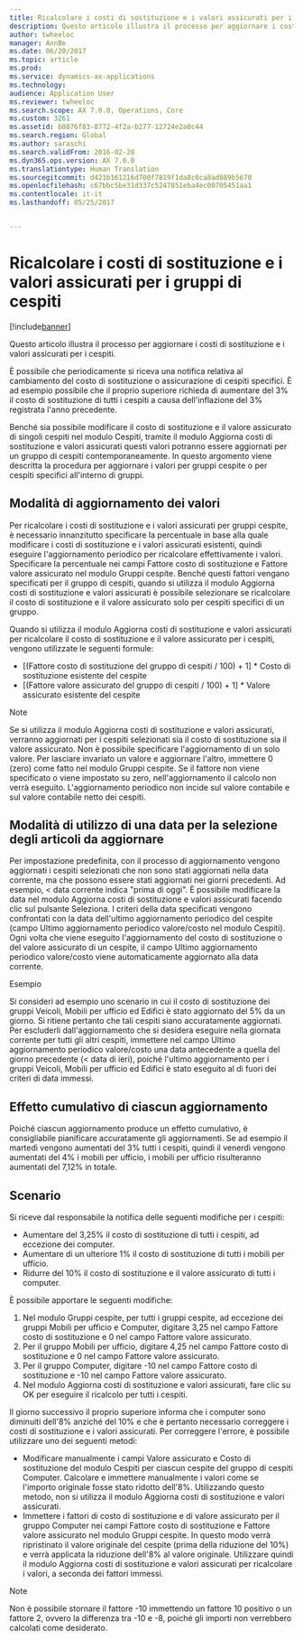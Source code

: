 ```yaml
---
title: Ricalcolare i costi di sostituzione e i valori assicurati per i gruppi di cespiti
description: Questo articolo illustra il processo per aggiornare i costi di sostituzione e i valori assicurati per i cespiti.
author: twheeloc
manager: AnnBe
ms.date: 06/20/2017
ms.topic: article
ms.prod: 
ms.service: dynamics-ax-applications
ms.technology: 
audience: Application User
ms.reviewer: twheeloc
ms.search.scope: AX 7.0.0, Operations, Core
ms.custom: 3261
ms.assetid: b8876f83-8772-4f2a-b277-12724e2a0c44
ms.search.region: Global
ms.author: saraschi
ms.search.validFrom: 2016-02-28
ms.dyn365.ops.version: AX 7.0.0
ms.translationtype: Human Translation
ms.sourcegitcommit: d421b161216d700f7819f1da8c0ca8ad089b5670
ms.openlocfilehash: c67bbc5be31d337c5247851eba4ec00705451aa1
ms.contentlocale: it-it
ms.lasthandoff: 05/25/2017


---
```


# <a name="recalculate-replacement-costs-and-insured-values-for-fixed-asset-groups"></a>Ricalcolare i costi di sostituzione e i valori assicurati per i gruppi di cespiti

[!include[banner](../includes/banner.md)]


Questo articolo illustra il processo per aggiornare i costi di sostituzione e i valori assicurati per i cespiti.

È possibile che periodicamente si riceva una notifica relativa al cambiamento del costo di sostituzione o assicurazione di cespiti specifici. È ad esempio possibile che il proprio superiore richieda di aumentare del 3% il costo di sostituzione di tutti i cespiti a causa dell'inflazione del 3% registrata l'anno precedente. 

Benché sia possibile modificare il costo di sostituzione e il valore assicurato di singoli cespiti nel modulo Cespiti, tramite il modulo Aggiorna costi di sostituzione e valori assicurati questi valori potranno essere aggiornati per un gruppo di cespiti contemporaneamente. In questo argomento viene descritta la procedura per aggiornare i valori per gruppi cespite o per cespiti specifici all'interno di gruppi.

## <a name="how-values-are-updated"></a>Modalità di aggiornamento dei valori
Per ricalcolare i costi di sostituzione e i valori assicurati per gruppi cespite, è necessario innanzitutto specificare la percentuale in base alla quale modificare i costi di sostituzione e i valori assicurati esistenti, quindi eseguire l'aggiornamento periodico per ricalcolare effettivamente i valori. Specificare la percentuale nei campi Fattore costo di sostituzione e Fattore valore assicurato nel modulo Gruppi cespite. Benché questi fattori vengano specificati per il gruppo di cespiti, quando si utilizza il modulo Aggiorna costi di sostituzione e valori assicurati è possibile selezionare se ricalcolare il costo di sostituzione e il valore assicurato solo per cespiti specifici di un gruppo. 

Quando si utilizza il modulo Aggiorna costi di sostituzione e valori assicurati per ricalcolare il costo di sostituzione e il valore assicurato per i cespiti, vengono utilizzate le seguenti formule:

-   \[(Fattore costo di sostituzione del gruppo di cespiti / 100) + 1\] \* Costo di sostituzione esistente del cespite
-   \[(Fattore valore assicurato del gruppo di cespiti / 100) + 1\] \* Valore assicurato esistente del cespite

> [!NOTE] 
> Se si utilizza il modulo Aggiorna costi di sostituzione e valori assicurati, verranno aggiornati per i cespiti selezionati sia il costo di sostituzione sia il valore assicurato. Non è possibile specificare l'aggiornamento di un solo valore. Per lasciare invariato un valore e aggiornare l'altro, immettere 0 (zero) come fatto nel modulo Gruppi cespite. Se il fattore non viene specificato o viene impostato su zero, nell'aggiornamento il calcolo non verrà eseguito. L'aggiornamento periodico non incide sul valore contabile e sul valore contabile netto dei cespiti. 

## <a name="how-to-use-a-date-to-select-which-items-to-update"></a>Modalità di utilizzo di una data per la selezione degli articoli da aggiornare
Per impostazione predefinita, con il processo di aggiornamento vengono aggiornati i cespiti selezionati che non sono stati aggiornati nella data corrente, ma che possono essere stati aggiornati nei giorni precedenti. Ad esempio, &lt; data corrente indica "prima di oggi". È possibile modificare la data nel modulo Aggiorna costi di sostituzione e valori assicurati facendo clic sul pulsante Seleziona. I criteri della data specificati vengono confrontati con la data dell'ultimo aggiornamento periodico del cespite (campo Ultimo aggiornamento periodico valore/costo nel modulo Cespiti). Ogni volta che viene eseguito l'aggiornamento del costo di sostituzione o del valore assicurato di un cespite, il campo Ultimo aggiornamento periodico valore/costo viene automaticamente aggiornato alla data corrente. 

Esempio 

Si consideri ad esempio uno scenario in cui il costo di sostituzione dei gruppi Veicoli, Mobili per ufficio ed Edifici è stato aggiornato del 5% da un giorno. Si ritiene pertanto che tali cespiti siano accuratamente aggiornati. Per escluderli dall'aggiornamento che si desidera eseguire nella giornata corrente per tutti gli altri cespiti, immettere nel campo Ultimo aggiornamento periodico valore/costo una data antecedente a quella del giorno precedente (&lt; data di ieri), poiché l'ultimo aggiornamento per i gruppi Veicoli, Mobili per ufficio ed Edifici è stato eseguito al di fuori dei criteri di data immessi.

## <a name="cumulative-effect-of-each-update"></a>Effetto cumulativo di ciascun aggiornamento
Poiché ciascun aggiornamento produce un effetto cumulativo, è consigliabile pianificare accuratamente gli aggiornamenti. Se ad esempio il martedì vengono aumentati del 3% tutti i cespiti, quindi il venerdì vengono aumentati del 4% i mobili per ufficio, i mobili per ufficio risulteranno aumentati del 7,12% in totale.

## <a name="scenario"></a>Scenario
Si riceve dal responsabile la notifica delle seguenti modifiche per i cespiti:
-   Aumentare del 3,25% il costo di sostituzione di tutti i cespiti, ad eccezione dei computer.
-   Aumentare di un ulteriore 1% il costo di sostituzione di tutti i mobili per ufficio.
-   Ridurre del 10% il costo di sostituzione e il valore assicurato di tutti i computer.

È possibile apportare le seguenti modifiche:
1.  Nel modulo Gruppi cespite, per tutti i gruppi cespite, ad eccezione dei gruppi Mobili per ufficio e Computer, digitare 3,25 nel campo Fattore costo di sostituzione e 0 nel campo Fattore valore assicurato.
2.  Per il gruppo Mobili per ufficio, digitare 4,25 nel campo Fattore costo di sostituzione e 0 nel campo Fattore valore assicurato.
3.  Per il gruppo Computer, digitare -10 nel campo Fattore costo di sostituzione e -10 nel campo Fattore valore assicurato.
4.  Nel modulo Aggiorna costi di sostituzione e valori assicurati, fare clic su OK per eseguire il ricalcolo per tutti i cespiti.

Il giorno successivo il proprio superiore informa che i computer sono diminuiti dell'8% anziché del 10% e che è pertanto necessario correggere i costi di sostituzione e i valori assicurati. Per correggere l'errore, è possibile utilizzare uno dei seguenti metodi:
-   Modificare manualmente i campi Valore assicurato e Costo di sostituzione del modulo Cespiti per ciascun cespite del gruppo di cespiti Computer. Calcolare e immettere manualmente i valori come se l'importo originale fosse stato ridotto dell'8%. Utilizzando questo metodo, non si utilizza il modulo Aggiorna costi di sostituzione e valori assicurati.
-   Immettere i fattori di costo di sostituzione e di valore assicurato per il gruppo Computer nei campi Fattore costo di sostituzione e Fattore valore assicurato nel modulo Gruppi cespite. In questo modo verrà ripristinato il valore originale del cespite (prima della riduzione del 10%) e verrà applicata la riduzione dell'8% al valore originale. Utilizzare quindi il modulo Aggiorna costi di sostituzione e valori assicurati per ricalcolare i valori, a seconda dei fattori immessi.

> [!NOTE]  
> Non è possibile stornare il fattore -10 immettendo un fattore 10 positivo o un fattore 2, ovvero la differenza tra -10 e -8, poiché gli importi non verrebbero calcolati come desiderato. 






